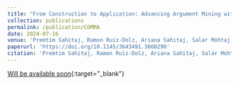 ```yaml
---
title: "From Construction to Application: Advancing Argument Mining with the Large-Scale KIALOPRIME Dataset"
collection: publications
permalink: /publication/COMMA
date: 2024-07-16
venue: 'Premtim Sahitaj, Ramon Ruiz-Dolz, Ariana Sahitaj, Salar Mohtaj, Sebastian Möller, and Vera Schmitt (2024). From Construction to Application: Advancing Argument Mining with the Large-Scale KIALOPRIME Dataset. In Proceedings of the 10th International Conference on Computational Models of Argument (COMMA). (proceedings will be published soon).'
paperurl: 'https://doi.org/10.1145/3643491.3660290'
citation: 'Premtim Sahitaj, Ramon Ruiz-Dolz, Ariana Sahitaj, Salar Mohtaj, Sebastian Möller, and Vera Schmitt (2024). From Construction to Application: Advancing Argument Mining with the Large-Scale KIALOPRIME Dataset. In Proceedings of the 10th International Conference on Computational Models of Argument (COMMA). (proceedings will be published soon).'
---
```


[Will be available soon](){:target="_blank"}
